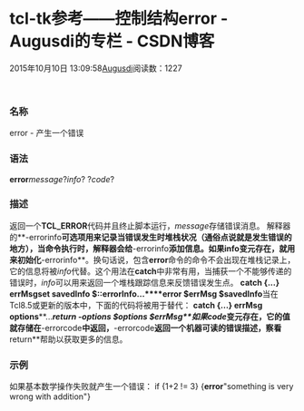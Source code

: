 
# tcl-tk参考——控制结构error - Augusdi的专栏 - CSDN博客


2015年10月10日 13:09:58[Augusdi](https://me.csdn.net/Augusdi)阅读数：1227


﻿﻿
### 名称
error - 产生一个错误
### 语法
**error***message*?*info*? ?*code*?

### 描述
返回一个**TCL_ERROR**代码并且终止脚本运行，*message*存储错误消息。
解释器的**-errorinfo**可选项用来记录当错误发生时堆栈状况（通俗点说就是发生错误的地方），当命令执行时，解释器会给**-errorinfo**添加信息。如果info变元存在，就用来初始化**-errorinfo**。换句话说，包含**error**命令的命令不会出现在堆栈记录上，它的信息将被*info*代替。这个用法在**catch**中非常有用，当捕获一个不能够传递的错误时，*info*可以用来返回一个堆栈跟踪信息来反馈错误发生点。
**catch {...} errMsg****set savedInfo $::errorInfo****...****error $errMsg $savedInfo**当在Tcl8.5或更新的版本中，下面的代码将被用于替代：
**catch {...} errMsg options****...****return -options $options $errMsg**如果*code*变元存在，它的值就存储在**-errorcode**中返回，**-errorcode**返回一个机器可读的错误描述，察看**return**帮助以获取更多的信息。
### 示例
如果基本数学操作失败就产生一个错误：
if {1+2 != 3} {**error**"something is very wrong with addition"}

